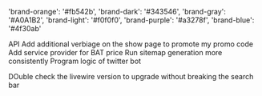 'brand-orange': '#fb542b',
'brand-dark': '#343546',
'brand-gray': '#A0A1B2',
'brand-light': '#f0f0f0',
'brand-purple': '#a3278f',
'brand-blue': '#4f30ab'

API
Add additional verbiage on the show page to promote my promo code
Add service provider for BAT price
Run sitemap generation more consistently
Program logic of twitter bot

DOuble check the livewire version to upgrade without breaking the search bar
